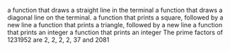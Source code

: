 a function that draws a straight line in the terminal
a function that draws a diagonal line on the terminal.
a function that prints a square, followed by a new line
a function that prints a triangle, followed by a new line
a function that prints an integer
a function that prints an integer
The prime factors of 1231952 are 2, 2, 2, 2, 37 and 2081
